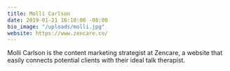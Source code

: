 ```yaml
---
title: Molli Carlson
date: 2019-01-21 16:10:00 -08:00
bio_image: "/uploads/molli.jpg"
website: https://www.zencare.co/
---
```


Molli Carlson is the content marketing strategist at Zencare, a website that easily connects potential clients with their ideal talk therapist. 